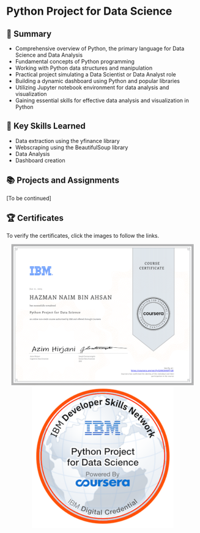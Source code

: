 # Python Project for Data Science
## 📑 Summary
- Comprehensive overview of Python, the primary language for Data Science and Data Analysis
- Fundamental concepts of Python programming
- Working with Python data structures and manipulation
- Practical project simulating a Data Scientist or Data Analyst role
- Building a dynamic dashboard using Python and popular libraries
- Utilizing Jupyter notebook environment for data analysis and visualization
- Gaining essential skills for effective data analysis and visualization in Python

## 🔑 Key Skills Learned
- Data extraction using the yfinance library
- Webscraping using the BeautifulSoup library
- Data Analysis
- Dashboard creation

## 📚 Projects and Assignments
[To be continued]

## 🏆 Certificates 
To verify the certificates, click the images to follow the links.

<p align="middle">
  <a href="https://www.coursera.org/account/accomplishments/certificate/GXM3X45PTJ28"><img src="https://github.com/HazmanNaim/IBM-Data-Science-Professional-Certificate/blob/main/05.Python%20Project%20for%20Data%20Science/Asset/Coursera5-1.png?raw=true" height="370"></a>
  <a href="https://www.credly.com/badges/97f44841-c7db-4512-91ac-689941c8c099"><img src="https://github.com/HazmanNaim/IBM-Data-Science-Professional-Certificate/blob/main/05.Python%20Project%20for%20Data%20Science/Asset/python-project-for-data-science.png?raw=true" height="370"></a>
</p>

